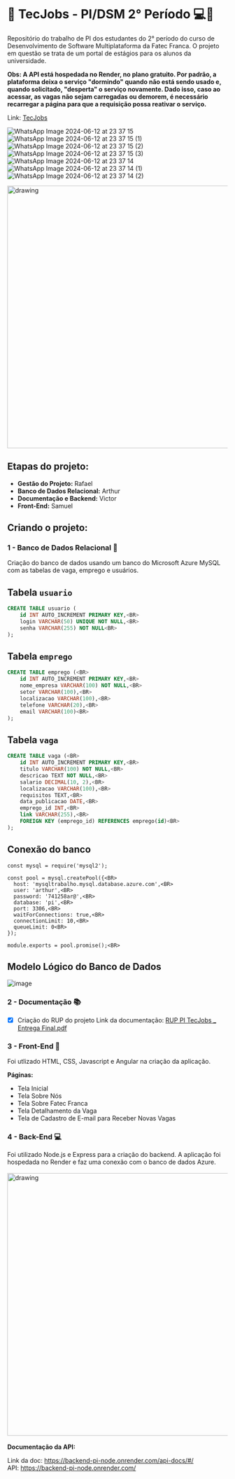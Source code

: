 # 🔹 TecJobs - PI/DSM 2° Período 💻🔹

Repositório do trabalho de PI dos estudantes do 2° período do curso de Desenvolvimento de Software Multiplataforma da Fatec Franca. O projeto em questão se trata de um portal de estágios para os alunos da universidade.

**Obs: A API está hospedada no Render, no plano gratuito. Por padrão, a plataforma deixa o serviço "dormindo" quando não está sendo usado e, quando solicitado, "desperta" o serviço novamente. Dado isso, caso ao acessar, as vagas não sejam carregadas ou demorem, é necessário recarregar a página para que a requisição possa reativar o serviço.**

Link: [TecJobs](https://tecjobs2.onrender.com)

<div>


![WhatsApp Image 2024-06-12 at 23 37 15](https://github.com/RaffDevs/tecjobs2/assets/56967435/cddfc6b0-f2ab-4e9d-a148-201826e4e99d)
![WhatsApp Image 2024-06-12 at 23 37 15 (1)](https://github.com/RaffDevs/tecjobs2/assets/56967435/0cbee467-ed33-4bfd-bbed-51caa779d882)
![WhatsApp Image 2024-06-12 at 23 37 15 (2)](https://github.com/RaffDevs/tecjobs2/assets/56967435/89c894e7-829b-42b9-8fa2-7926e0fa1a8b)
![WhatsApp Image 2024-06-12 at 23 37 15 (3)](https://github.com/RaffDevs/tecjobs2/assets/56967435/b5be854a-ff9f-4955-a751-a9179c37fb76)
![WhatsApp Image 2024-06-12 at 23 37 14](https://github.com/RaffDevs/tecjobs2/assets/56967435/29644608-fe19-4a6e-bc9d-48637b888580)
![WhatsApp Image 2024-06-12 at 23 37 14 (1)](https://github.com/RaffDevs/tecjobs2/assets/56967435/d8eadb72-9d48-4484-bd8c-1dba688df886)
![WhatsApp Image 2024-06-12 at 23 37 14 (2)](https://github.com/RaffDevs/tecjobs2/assets/56967435/486e8f1e-8bcd-4054-90e8-4745a28b96ff)

  <img src="https://github.com/RaffDevs/tecjobs2/assets/136899628/19bb6a6b-657c-4972-950d-7a46ebfeb9de" alt="drawing" width="600"/>
</div>

## Etapas do projeto:

- **Gestão do Projeto:** Rafael
- **Banco de Dados Relacional:** Arthur
- **Documentação e Backend:** Victor
- **Front-End:** Samuel

## Criando o projeto:

### 1 - Banco de Dados Relacional 🎨

Criação do banco de dados usando um banco do Microsoft Azure MySQL com as tabelas de vaga, emprego e usuários.

## Tabela `usuario`

```sql
CREATE TABLE usuario (
    id INT AUTO_INCREMENT PRIMARY KEY,<BR>
    login VARCHAR(50) UNIQUE NOT NULL,<BR>
    senha VARCHAR(255) NOT NULL<BR>
);

```
## Tabela `emprego`

```sql
CREATE TABLE emprego (<BR>
    id INT AUTO_INCREMENT PRIMARY KEY,<BR>
    nome_empresa VARCHAR(100) NOT NULL,<BR>
    setor VARCHAR(100),<BR>
    localizacao VARCHAR(100),<BR>
    telefone VARCHAR(20),<BR>
    email VARCHAR(100)<BR>
);
```

## Tabela `vaga`

```sql
CREATE TABLE vaga (<BR>
    id INT AUTO_INCREMENT PRIMARY KEY,<BR>
    titulo VARCHAR(100) NOT NULL,<BR>
    descricao TEXT NOT NULL,<BR>
    salario DECIMAL(10, 2),<BR>
    localizacao VARCHAR(100),<BR>
    requisitos TEXT,<BR>
    data_publicacao DATE,<BR>
    emprego_id INT,<BR>
    link VARCHAR(255),<BR>
    FOREIGN KEY (emprego_id) REFERENCES emprego(id)<BR>
);
```

## Conexão do banco

```
const mysql = require('mysql2');

const pool = mysql.createPool({<BR>
  host: 'mysqltrabalho.mysql.database.azure.com',<BR>
  user: 'arthur',<BR>
  password: '741258ar@',<BR>
  database: 'pi',<BR>
  port: 3306,<BR>
  waitForConnections: true,<BR>
  connectionLimit: 10,<BR>
  queueLimit: 0<BR>
});

module.exports = pool.promise();<BR>
```
## Modelo Lógico do Banco de Dados 

![image](https://github.com/RaffDevs/tecjobs2/assets/141787340/ff0cbba7-46fd-4c1b-8818-c0ebb798e884)

### 2 - Documentação 📚

- [X] Criação do RUP do projeto
Link da documentação: [RUP PI TecJobs _ Entrega Final.pdf](https://github.com/user-attachments/files/15812266/RUP.PI.TecJobs._.Entrega.Final.pdf)

### 3 - Front-End 📄

Foi utlizado HTML, CSS, Javascript e Angular na criação da aplicação.

**Páginas:**

- Tela Inicial
- Tela Sobre Nós
- Tela Sobre Fatec Franca
- Tela Detalhamento da Vaga
- Tela de Cadastro de E-mail para Receber Novas Vagas

### 4 - Back-End 💻

Foi utilizado Node.js e Express para a criação do backend. A aplicação foi hospedada no Render e faz uma conexão com o banco de dados Azure.
<BR>
<BR>
<img src="https://github.com/RaffDevs/tecjobs2/assets/136899628/d08dae68-722c-4983-80c0-63795b70ae95" alt="drawing" width="600"/>
<BR>
<BR>
**Documentação da API:**

Link da doc: https://backend-pi-node.onrender.com/api-docs/#/
<BR>
API: https://backend-pi-node.onrender.com/




